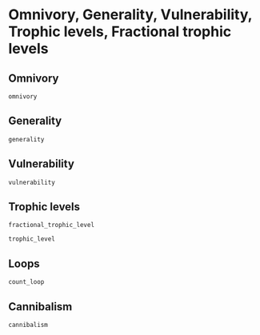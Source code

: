 # Omnivory, Generality, Vulnerability, Trophic levels, Fractional trophic levels

## Omnivory 

```@docs
omnivory
```

## Generality

```@docs
generality 
```

## Vulnerability 

```@docs
vulnerability 
```

## Trophic levels

```@docs
fractional_trophic_level

trophic_level
```

## Loops

```@docs
count_loop
```
## Cannibalism 
```@docs
cannibalism
```
